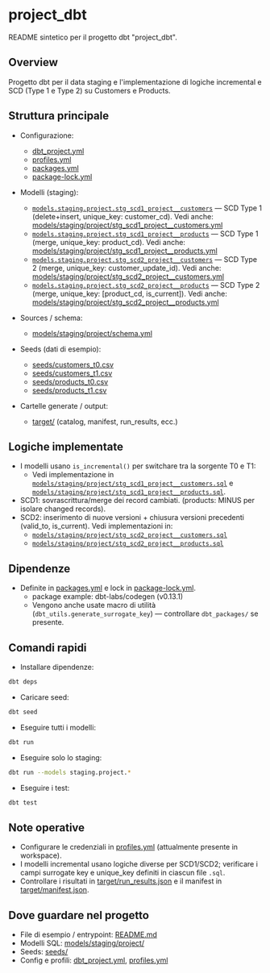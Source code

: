 # project_dbt

README sintetico per il progetto dbt "project_dbt".

## Overview
Progetto dbt per il data staging e l'implementazione di logiche incremental e SCD (Type 1 e Type 2) su Customers e Products.

## Struttura principale
- Configurazione:
  - [dbt_project.yml](dbt_project.yml)
  - [profiles.yml](profiles.yml)
  - [packages.yml](packages.yml)
  - [package-lock.yml](package-lock.yml)

- Modelli (staging):
  - [`models.staging.project.stg_scd1_project__customers`](models/staging/project/stg_scd1_project__customers.sql) — SCD Type 1 (delete+insert, unique_key: customer_cd). Vedi anche: [models/staging/project/stg_scd1_project__customers.yml](models/staging/project/stg_scd1_project__customers.yml)
  - [`models.staging.project.stg_scd1_project__products`](models/staging/project/stg_scd1_project__products.sql) — SCD Type 1 (merge, unique_key: product_cd). Vedi anche: [models/staging/project/stg_scd1_project__products.yml](models/staging/project/stg_scd1_project__products.yml)
  - [`models.staging.project.stg_scd2_project__customers`](models/staging/project/stg_scd2_project__customers.sql) — SCD Type 2 (merge, unique_key: customer_update_id). Vedi anche: [models/staging/project/stg_scd2_project__customers.yml](models/staging/project/stg_scd2_project__customers.yml)
  - [`models.staging.project.stg_scd2_project__products`](models/staging/project/stg_scd2_project__products.sql) — SCD Type 2 (merge, unique_key: [product_cd, is_current]). Vedi anche: [models/staging/project/stg_scd2_project__products.yml](models/staging/project/stg_scd2_project__products.yml)

- Sources / schema:
  - [models/staging/project/schema.yml](models/staging/project/schema.yml)

- Seeds (dati di esempio):
  - [seeds/customers_t0.csv](seeds/customers_t0.csv)
  - [seeds/customers_t1.csv](seeds/customers_t1.csv)
  - [seeds/products_t0.csv](seeds/products_t0.csv)
  - [seeds/products_t1.csv](seeds/products_t1.csv)

- Cartelle generate / output:
  - [target/](target/) (catalog, manifest, run_results, ecc.)

## Logiche implementate
- I modelli usano `is_incremental()` per switchare tra la sorgente T0 e T1:
  - Vedi implementazione in [`models/staging/project/stg_scd1_project__customers.sql`](models/staging/project/stg_scd1_project__customers.sql) e [`models/staging/project/stg_scd1_project__products.sql`](models/staging/project/stg_scd1_project__products.sql).
- SCD1: sovrascrittura/merge dei record cambiati. (products: MINUS per isolare changed records).
- SCD2: inserimento di nuove versioni + chiusura versioni precedenti (valid_to, is_current). Vedi implementazioni in:
  - [`models/staging/project/stg_scd2_project__customers.sql`](models/staging/project/stg_scd2_project__customers.sql)
  - [`models/staging/project/stg_scd2_project__products.sql`](models/staging/project/stg_scd2_project__products.sql)

## Dipendenze
- Definite in [packages.yml](packages.yml) e lock in [package-lock.yml](package-lock.yml).
  - package example: dbt-labs/codegen (v0.13.1)
  - Vengono anche usate macro di utilità (`dbt_utils.generate_surrogate_key`) — controllare `dbt_packages/` se presente.

## Comandi rapidi
- Installare dipendenze:
```sh
dbt deps
```
- Caricare seed:
```sh
dbt seed
```
- Eseguire tutti i modelli:
```sh
dbt run
```
- Eseguire solo lo staging:
```sh
dbt run --models staging.project.*
```
- Eseguire i test:
```sh
dbt test
```

## Note operative
- Configurare le credenziali in [profiles.yml](profiles.yml) (attualmente presente in workspace).
- I modelli incremental usano logiche diverse per SCD1/SCD2; verificare i campi surrogate key e unique_key definiti in ciascun file `.sql`.
- Controllare i risultati in [target/run_results.json](target/run_results.json) e il manifest in [target/manifest.json](target/manifest.json).

## Dove guardare nel progetto
- File di esempio / entrypoint: [README.md](README.md)
- Modelli SQL: [models/staging/project/](models/staging/project/)
- Seeds: [seeds/](seeds/)
- Config e profili: [dbt_project.yml](dbt_project.yml), [profiles.yml](profiles.yml)
